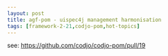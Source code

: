```yaml
---
layout: post
title: agf-pom - uispec4j management harmonisation
tags: [framework-2-21,codjo-pom,hot-topics]
---
```


see: https://github.com/codjo/codjo-pom/pull/19
